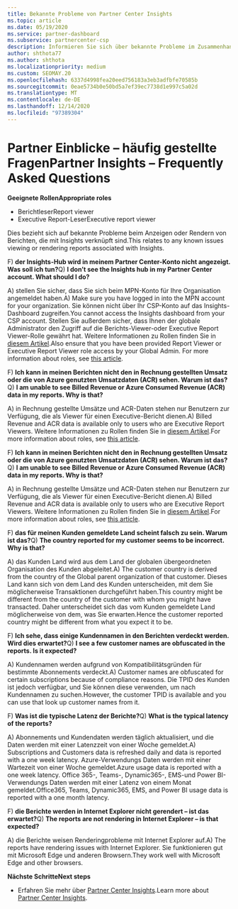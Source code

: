 ```yaml
---
title: Bekannte Probleme von Partner Center Insights
ms.topic: article
ms.date: 05/19/2020
ms.service: partner-dashboard
ms.subservice: partnercenter-csp
description: Informieren Sie sich über bekannte Probleme im Zusammenhang mit den PCI-Berichten (Partner Center Insights). Die Informationen können bekannte Renderingprobleme oder Berichts Beschränkungen enthalten.
author: shthota77
ms.author: shthota
ms.localizationpriority: medium
ms.custom: SEOMAY.20
ms.openlocfilehash: 6337d4998fea20eed756183a3eb3adfbfe70585b
ms.sourcegitcommit: 0eae5734b0e50bd5a7ef39ec7738d1e997c5a02d
ms.translationtype: MT
ms.contentlocale: de-DE
ms.lasthandoff: 12/14/2020
ms.locfileid: "97389304"
---
```

# <a name="partner-insights--frequently-asked-questions"></a><span data-ttu-id="cd09b-104">Partner Einblicke – häufig gestellte Fragen</span><span class="sxs-lookup"><span data-stu-id="cd09b-104">Partner Insights – Frequently Asked Questions</span></span>

<span data-ttu-id="cd09b-105">**Geeignete Rollen**</span><span class="sxs-lookup"><span data-stu-id="cd09b-105">**Appropriate roles**</span></span>
- <span data-ttu-id="cd09b-106">Berichtleser</span><span class="sxs-lookup"><span data-stu-id="cd09b-106">Report viewer</span></span>
- <span data-ttu-id="cd09b-107">Executive Report-Leser</span><span class="sxs-lookup"><span data-stu-id="cd09b-107">Executive report viewer</span></span>

<span data-ttu-id="cd09b-108">Dies bezieht sich auf bekannte Probleme beim Anzeigen oder Rendern von Berichten, die mit Insights verknüpft sind.</span><span class="sxs-lookup"><span data-stu-id="cd09b-108">This relates to any known issues viewing or rendering reports associated with Insights.</span></span>

<span data-ttu-id="cd09b-109">F) **der Insights-Hub wird in meinem Partner Center-Konto nicht angezeigt. Was soll ich tun?**</span><span class="sxs-lookup"><span data-stu-id="cd09b-109">Q) **I don’t see the Insights hub in my Partner Center account. What should I do?**</span></span>

<span data-ttu-id="cd09b-110">A) stellen Sie sicher, dass Sie sich beim MPN-Konto für Ihre Organisation angemeldet haben.</span><span class="sxs-lookup"><span data-stu-id="cd09b-110">A) Make sure you have logged in into the MPN account for your organization.</span></span> <span data-ttu-id="cd09b-111">Sie können nicht über Ihr CSP-Konto auf das Insights-Dashboard zugreifen.</span><span class="sxs-lookup"><span data-stu-id="cd09b-111">You cannot access the Insights dashboard from your CSP account.</span></span> <span data-ttu-id="cd09b-112">Stellen Sie außerdem sicher, dass Ihnen der globale Administrator den Zugriff auf die Berichts-Viewer-oder Executive Report Viewer-Rolle gewährt hat.  Weitere Informationen zu Rollen finden Sie in [diesem Artikel](https://docs.microsoft.com/partner-center/pci-roles).</span><span class="sxs-lookup"><span data-stu-id="cd09b-112">Also ensure that you have been provided Report Viewer or Executive Report Viewer role access by your Global Admin.  For more information about roles, see [this article](https://docs.microsoft.com/partner-center/pci-roles).</span></span>

<span data-ttu-id="cd09b-113">F) **Ich kann in meinen Berichten nicht den in Rechnung gestellten Umsatz oder die von Azure genutzten Umsatzdaten (ACR) sehen. Warum ist das?**</span><span class="sxs-lookup"><span data-stu-id="cd09b-113">Q) **I am unable to see Billed Revenue or Azure Consumed Revenue (ACR) data in my reports. Why is that?**</span></span>

<span data-ttu-id="cd09b-114">A) in Rechnung gestellte Umsätze und ACR-Daten stehen nur Benutzern zur Verfügung, die als Viewer für einen Executive-Bericht dienen.</span><span class="sxs-lookup"><span data-stu-id="cd09b-114">A) Billed Revenue and ACR data is available only to users who are Executive Report Viewers.</span></span>  <span data-ttu-id="cd09b-115">Weitere Informationen zu Rollen finden Sie in [diesem Artikel](https://docs.microsoft.com/partner-center/pci-roles).</span><span class="sxs-lookup"><span data-stu-id="cd09b-115">For more information about roles, see [this article](https://docs.microsoft.com/partner-center/pci-roles).</span></span>

<span data-ttu-id="cd09b-116">F) **Ich kann in meinen Berichten nicht den in Rechnung gestellten Umsatz oder die von Azure genutzten Umsatzdaten (ACR) sehen. Warum ist das?**</span><span class="sxs-lookup"><span data-stu-id="cd09b-116">Q) **I am unable to see Billed Revenue or Azure Consumed Revenue (ACR) data in my reports. Why is that?**</span></span>

<span data-ttu-id="cd09b-117">A) in Rechnung gestellte Umsätze und ACR-Daten stehen nur Benutzern zur Verfügung, die als Viewer für einen Executive-Bericht dienen.</span><span class="sxs-lookup"><span data-stu-id="cd09b-117">A) Billed Revenue and ACR data is available only to users who are Executive Report Viewers.</span></span> <span data-ttu-id="cd09b-118">Weitere Informationen zu Rollen finden Sie in [diesem Artikel](https://docs.microsoft.com/partner-center/pci-roles).</span><span class="sxs-lookup"><span data-stu-id="cd09b-118">For more information about roles, see [this article](https://docs.microsoft.com/partner-center/pci-roles).</span></span>

<span data-ttu-id="cd09b-119">F) **das für meinen Kunden gemeldete Land scheint falsch zu sein. Warum ist das?**</span><span class="sxs-lookup"><span data-stu-id="cd09b-119">Q) **The country reported for my customer seems to be incorrect. Why is that?**</span></span>

<span data-ttu-id="cd09b-120">A) das Kunden Land wird aus dem Land der globalen übergeordneten Organisation des Kunden abgeleitet.</span><span class="sxs-lookup"><span data-stu-id="cd09b-120">A) The customer country is derived from the country of the Global parent organization of that customer.</span></span> <span data-ttu-id="cd09b-121">Dieses Land kann sich von dem Land des Kunden unterscheiden, mit dem Sie möglicherweise Transaktionen durchgeführt haben.</span><span class="sxs-lookup"><span data-stu-id="cd09b-121">This country might be different from the country of the customer with whom you might have transacted.</span></span> <span data-ttu-id="cd09b-122">Daher unterscheidet sich das vom Kunden gemeldete Land möglicherweise von dem, was Sie erwarten.</span><span class="sxs-lookup"><span data-stu-id="cd09b-122">Hence the customer reported country might be different from what you expect it to be.</span></span>

<span data-ttu-id="cd09b-123">F) **Ich sehe, dass einige Kundennamen in den Berichten verdeckt werden. Wird dies erwartet?**</span><span class="sxs-lookup"><span data-stu-id="cd09b-123">Q) **I see a few customer names are obfuscated in the reports. Is it expected?**</span></span>

<span data-ttu-id="cd09b-124">A) Kundennamen werden aufgrund von Kompatibilitätsgründen für bestimmte Abonnements verdeckt.</span><span class="sxs-lookup"><span data-stu-id="cd09b-124">A) Customer names are obfuscated for certain subscriptions because of compliance reasons.</span></span> <span data-ttu-id="cd09b-125">Die TPID des Kunden ist jedoch verfügbar, und Sie können diese verwenden, um nach Kundennamen zu suchen.</span><span class="sxs-lookup"><span data-stu-id="cd09b-125">However, the customer TPID is available and you can use that look up customer names from it.</span></span>

<span data-ttu-id="cd09b-126">F) **Was ist die typische Latenz der Berichte?**</span><span class="sxs-lookup"><span data-stu-id="cd09b-126">Q) **What is the typical latency of the reports?**</span></span>

<span data-ttu-id="cd09b-127">A) Abonnements und Kundendaten werden täglich aktualisiert, und die Daten werden mit einer Latenzzeit von einer Woche gemeldet.</span><span class="sxs-lookup"><span data-stu-id="cd09b-127">A) Subscriptions and Customers data is refreshed daily and data is reported with a one week latency.</span></span> <span data-ttu-id="cd09b-128">Azure-Verwendungs Daten werden mit einer Wartezeit von einer Woche gemeldet.</span><span class="sxs-lookup"><span data-stu-id="cd09b-128">Azure usage data is reported with a one week latency.</span></span> <span data-ttu-id="cd09b-129">Office 365-, Teams-, Dynamic365-, EMS-und Power BI-Verwendungs Daten werden mit einer Latenz von einem Monat gemeldet.</span><span class="sxs-lookup"><span data-stu-id="cd09b-129">Office365, Teams, Dynamic365, EMS, and Power BI usage data is reported with a one month latency.</span></span>

<span data-ttu-id="cd09b-130">F) **die Berichte werden in Internet Explorer nicht gerendert – ist das erwartet?**</span><span class="sxs-lookup"><span data-stu-id="cd09b-130">Q) **The reports are not rendering in Internet Explorer – is that expected?**</span></span>

<span data-ttu-id="cd09b-131">A) die Berichte weisen Renderingprobleme mit Internet Explorer auf.</span><span class="sxs-lookup"><span data-stu-id="cd09b-131">A)  The reports have rendering issues with Internet Explorer.</span></span> <span data-ttu-id="cd09b-132">Sie funktionieren gut mit Microsoft Edge und anderen Browsern.</span><span class="sxs-lookup"><span data-stu-id="cd09b-132">They work well with Microsoft Edge and other browsers.</span></span>

<span data-ttu-id="cd09b-133">**Nächste Schritte**</span><span class="sxs-lookup"><span data-stu-id="cd09b-133">**Next steps**</span></span>

- <span data-ttu-id="cd09b-134">Erfahren Sie mehr über [Partner Center Insights](partner-center-insights.md).</span><span class="sxs-lookup"><span data-stu-id="cd09b-134">Learn more about [Partner Center Insights](partner-center-insights.md).</span></span>
